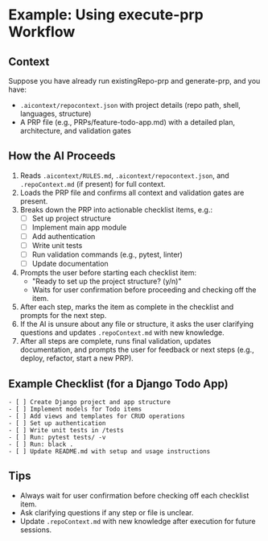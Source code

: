 # Example: Using execute-prp Workflow

## Context
Suppose you have already run existingRepo-prp and generate-prp, and you have:
- `.aicontext/repocontext.json` with project details (repo path, shell, languages, structure)
- A PRP file (e.g., PRPs/feature-todo-app.md) with a detailed plan, architecture, and validation gates

## How the AI Proceeds
1. Reads `.aicontext/RULES.md`, `.aicontext/repocontext.json`, and `.repoContext.md` (if present) for full context.
2. Loads the PRP file and confirms all context and validation gates are present.
3. Breaks down the PRP into actionable checklist items, e.g.:
   - [ ] Set up project structure
   - [ ] Implement main app module
   - [ ] Add authentication
   - [ ] Write unit tests
   - [ ] Run validation commands (e.g., pytest, linter)
   - [ ] Update documentation
4. Prompts the user before starting each checklist item:
   - "Ready to set up the project structure? (y/n)"
   - Waits for user confirmation before proceeding and checking off the item.
5. After each step, marks the item as complete in the checklist and prompts for the next step.
6. If the AI is unsure about any file or structure, it asks the user clarifying questions and updates `.repoContext.md` with new knowledge.
7. After all steps are complete, runs final validation, updates documentation, and prompts the user for feedback or next steps (e.g., deploy, refactor, start a new PRP).

## Example Checklist (for a Django Todo App)
```
- [ ] Create Django project and app structure
- [ ] Implement models for Todo items
- [ ] Add views and templates for CRUD operations
- [ ] Set up authentication
- [ ] Write unit tests in /tests
- [ ] Run: pytest tests/ -v
- [ ] Run: black .
- [ ] Update README.md with setup and usage instructions
```

## Tips
- Always wait for user confirmation before checking off each checklist item.
- Ask clarifying questions if any step or file is unclear.
- Update `.repoContext.md` with new knowledge after execution for future sessions.

